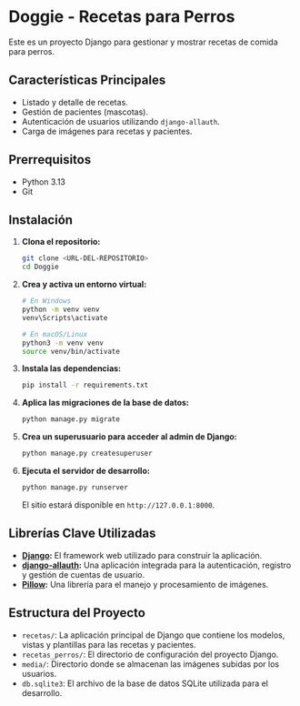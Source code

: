 # Doggie - Recetas para Perros

Este es un proyecto Django para gestionar y mostrar recetas de comida para perros.

## Características Principales

- Listado y detalle de recetas.
- Gestión de pacientes (mascotas).
- Autenticación de usuarios utilizando `django-allauth`.
- Carga de imágenes para recetas y pacientes.

## Prerrequisitos

- Python 3.13
- Git

## Instalación

1.  **Clona el repositorio:**
    ```bash
    git clone <URL-DEL-REPOSITORIO>
    cd Doggie
    ```

2.  **Crea y activa un entorno virtual:**
    ```bash
    # En Windows
    python -m venv venv
    venv\Scripts\activate

    # En macOS/Linux
    python3 -m venv venv
    source venv/bin/activate
    ```

3.  **Instala las dependencias:**
    ```bash
    pip install -r requirements.txt
    ```

4.  **Aplica las migraciones de la base de datos:**
    ```bash
    python manage.py migrate
    ```

5.  **Crea un superusuario para acceder al admin de Django:**
    ```bash
    python manage.py createsuperuser
    ```

6.  **Ejecuta el servidor de desarrollo:**
    ```bash
    python manage.py runserver
    ```
    El sitio estará disponible en `http://127.0.0.1:8000`.

## Librerías Clave Utilizadas

- **[Django](https://www.djangoproject.com/):** El framework web utilizado para construir la aplicación.
- **[django-allauth](https://django-allauth.readthedocs.io/en/latest/):** Una aplicación integrada para la autenticación, registro y gestión de cuentas de usuario.
- **[Pillow](https://pillow.readthedocs.io/en/stable/):** Una librería para el manejo y procesamiento de imágenes.

## Estructura del Proyecto

- `recetas/`: La aplicación principal de Django que contiene los modelos, vistas y plantillas para las recetas y pacientes.
- `recetas_perros/`: El directorio de configuración del proyecto Django.
- `media/`: Directorio donde se almacenan las imágenes subidas por los usuarios.
- `db.sqlite3`: El archivo de la base de datos SQLite utilizada para el desarrollo.
